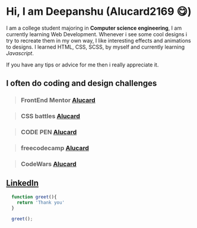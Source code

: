 # Hi, I am Deepanshu (Alucard2169 **😋**)

I am a college student majoring in __Computer science engineering__, I am currently learning Web Development. 
Whenever i see some cool designs i try to recreate them in my own way, I like interesting effects and animations to designs.
I learned HTML, CSS, SCSS, by myself and currently learning *Javascript*.

If you have any tips or advice for me then i really appreciate it.

## I often do coding and design challenges

> ### FrontEnd Mentor [Alucard](https://www.frontendmentor.io/profile/Alucard2169)


> ### CSS battles [Alucard](https://cssbattle.dev/player/NpJ77jYmXnRX59cw7u9iXJlQfr83)


> ### CODE PEN [Alucard](https://codepen.io/alucard2169)


> ### freecodecamp [Alucard](https://www.freecodecamp.org/alucard2169)


>### CodeWars [Alucard](https://www.codewars.com/users/Alucard2169)


## [LinkedIn](https://www.linkedin.com/in/deepanshu-aab1181a6/)



```Javascript
  function greet(){
    return 'Thank you'
  }
  
  greet();
```
